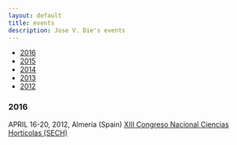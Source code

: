 ```yaml
---
layout: default
title: events
description: Jose V. Die's events
---
```


<div class="navbar">
    <div class="navbar-inner">
        <ul class="nav">
            <li><a href="#2016">2016</a></li>
            <li><a href="#2015">2015</a></li>
            <li><a href="#2014">2014</a></li>
            <li><a href="#2013">2013</a></li>
            <li><a href="#2012">2012</a></li>
        </ul>
    </div>
</div>


### <a name="2016"></a>2016

APRIL 16-20, 2012, Almería (Spain)
[XIII Congreso Nacional Ciencias Hortícolas (SECH)](http://www.sech.info/)  
